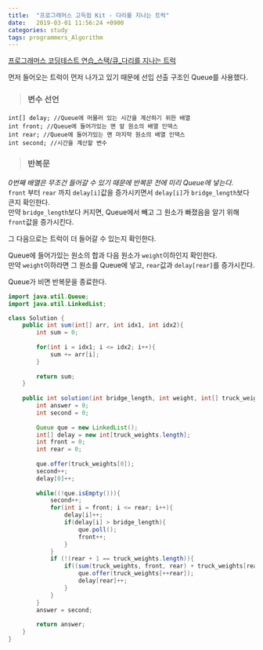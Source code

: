 ```yaml
---
title:  "프로그래머스 고득점 Kit - 다리를 지나는 트럭"
date:   2019-03-01 11:56:24 +0900
categories: study
tags: programmers_Algorithm
---
```


[프로그래머스 코딩테스트 연습_스택/큐_다리를 지나는 트럭](https://programmers.co.kr/learn/courses/30/lessons/42583?language=java)

먼저 들어오는 트럭이 먼저 나가고 있기 때문에 선입 선출 구조인 Queue를 사용했다.  

> ### 변수 선언

```
int[] delay; //Queue에 머물러 있는 시간을 계산하기 위한 배열
int front; //Queue에 들어가있는 맨 앞 원소의 배열 인덱스
int rear; //Queue에 들어가있는 맨 마지막 원소의 배열 인덱스
int second; //시간을 계산할 변수
```

> ### 반복문 

_0번째 배열은 무조건 들어갈 수 있기 때문에 반복문 전에 미리 Queue에 넣는다._  
`front` 부터 `rear` 까지 `delay[i]`값을 증가시키면서 `delay[i]`가 `bridge_length`보다 큰지 확인한다.  
만약 `bridge_length`보다 커지면, Queue에서 빼고 그 원소가 빠졌음을 알기 위해 `front`값을 증가시킨다.  
  
그 다음으로는 트럭이 더 들어갈 수 있는지 확인한다.  
  
Queue에 들어가있는 원소의 합과 다음 원소가 `weight`이하인지 확인한다.  
만약 `weight`이하라면 그 원소를 Queue에 넣고, `rear`값과 `delay[rear]`를 증가시킨다.
  
Queue가 비면 반복문을 종료한다.
  
```java
import java.util.Queue;
import java.util.LinkedList;

class Solution {
    public int sum(int[] arr, int idx1, int idx2){
        int sum = 0;
        
        for(int i = idx1; i <= idx2; i++){
            sum += arr[i];    
        }
        
        return sum;
    }
    
    public int solution(int bridge_length, int weight, int[] truck_weights) {
        int answer = 0;
        int second = 0;
        
        Queue que = new LinkedList();
        int[] delay = new int[truck_weights.length];
        int front = 0;
        int rear = 0;
        
        que.offer(truck_weights[0]);
        second++;
        delay[0]++;
        
        while((!que.isEmpty())){
            second++;
            for(int i = front; i <= rear; i++){
                delay[i]++;
                if(delay[i] > bridge_length){
                    que.poll();
                    front++;
                }
            }
            if (!(rear + 1 == truck_weights.length)){
                if((sum(truck_weights, front, rear) + truck_weights[rear + 1]) <= weight){
                    que.offer(truck_weights[++rear]);
                    delay[rear]++;
                }
            }
        }
        answer = second;
        
        return answer;
    }
}
```